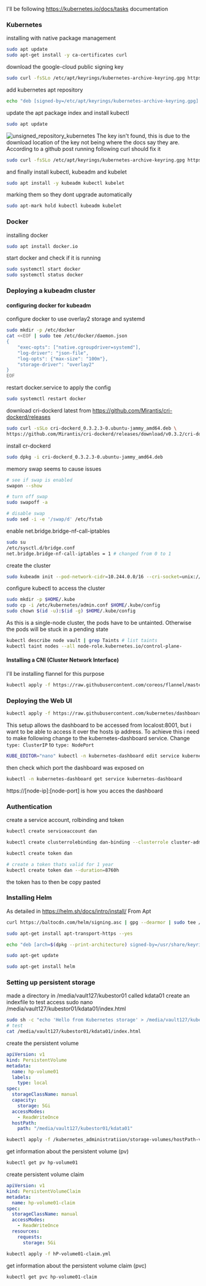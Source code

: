I'll be following https://kubernetes.io/docs/tasks documentation

### Kubernetes
installing with native package management
```bash
sudo apt update 
sudo apt-get install -y ca-certificates curl
```

download the google-cloud public signing key
```bash
sudo curl -fsSLo /etc/apt/keyrings/kubernetes-archive-keyring.gpg https://packages.cloud.google.com/apt/doc/apt-key.gpg
```

add kubernetes apt repository
```bash
echo "deb [signed-by=/etc/apt/keyrings/kubernetes-archive-keyring.gpg] https://apt.kubernetes.io/ kubernetes-xenial main" | sudo tee /etc/apt/sources.list.d/kubernetes.list
```

update the apt package index and install kubectl
```bash
sudo apt update
```

![unsigned_repository_kubernetes](IMG/unsigned_repository_kubernetes.png)
The key isn't found, this is due to the download location of the key not being where the docs say they are. According to a github post running following curl should fix it
```bash
sudo curl -fsSLo /etc/apt/keyrings/kubernetes-archive-keyring.gpg https://dl.k8s.io/apt/doc/apt-key.gpg
```

and finally install kubectl, kubeadm and kubelet
```bash
sudo apt install -y kubeadm kubectl kubelet
```

marking them so they dont upgrade automatically
```bash
sudo apt-mark hold kubectl kubeadm kubelet
```

### Docker
installing docker
```bash
sudo apt install docker.io
```

start docker and check if it is running
```bash
sudo systemctl start docker
sudo systemctl status docker
```

### Deploying a kubeadm cluster
#### configuring docker for kubeadm
configure docker to use overlay2 storage and systemd
```bash
sudo mkdir -p /etc/docker
cat <<EOF | sudo tee /etc/docker/daemon.json
{
	"exec-opts": ["native.cgroupdriver=systemd"],
	"log-driver": "json-file",
	"log-opts": {"max-size": "100m"},
	"storage-driver": "overlay2"
}
EOF
```

restart docker.service to apply the config
```bash
sudo systemctl restart docker
```

download cri-dockerd latest from https://github.com/Mirantis/cri-dockerd/releases
```bash
sudo curl -sSLo cri-dockerd_0.3.2.3-0.ubuntu-jammy_amd64.deb \
https://github.com/Mirantis/cri-dockerd/releases/download/v0.3.2/cri-dockerd_0.3.2.3-0.ubuntu-jammy_amd64.deb
```

install cr-dockerd
```bash
sudo dpkg -i cri-dockerd_0.3.2.3-0.ubuntu-jammy_amd64.deb
```

memory swap seems to cause issues
```bash
# see if swap is enabled
swapon --show

# turn off swap
sudo swapoff -a

# disable swap
sudo sed -i -e '/swap/d' /etc/fstab
```

enable net.bridge.bridge-nf-call-iptables
```bash
sudo su
/etc/sysctl.d/bridge.conf
net.bridge.bridge-nf-call-iptables = 1 # changed from 0 to 1
```

create the cluster
```bash
sudo kubeadm init --pod-network-cidr=10.244.0.0/16 --cri-socket=unix:///var/run/cri-dockerd.sock
```

configure kubectl to access the cluster
```bash
sudo mkdir -p $HOME/.kube
sudo cp -i /etc/kubernetes/admin.conf $HOME/.kube/config
sudo chown $(id -u):$(id -g) $HOME/.kube/config 
```

As this is a single-node cluster, the pods have to be untainted. Otherwise the pods will be stuck in a pending state
```bash
kubectl describe node vault | grep Taints # list taints
kubectl taint nodes --all node-role.kubernetes.io/control-plane-
```

#### Installing a CNI (Cluster Network Interface)
I'll be installing flannel for this purpose
```bash
kubectl apply -f https://raw.githubusercontent.com/coreos/flannel/master/Documentation/kube-flannel.yml
```

### Deploying the Web UI
```bash
kubectl apply -f https://raw.githubusercontent.com/kubernetes/dashboard/v2.7.0/aio/deploy/recommended.yaml 
```

This setup allows the dashboard to be accessed from localost:8001, but i want to be able to access it over the hosts ip address. To achieve this i need to make following change to the kubernetes-dashboard service.
Change `type: ClusterIP` to `type: NodePort`
```bash
KUBE_EDITOR="nano" kubectl -n kubernetes-dashboard edit service kubernetes-dashboard # i want to use nano
```

then check which port the dashboard was exposed on
```bash
kubectl -n kubernetes-dashboard get service kubernetes-dashboard
```
https://[node-ip]:[node-port] is how you acces the dashboard

### Authentication
create a service account, rolbinding and token
```bash
kubectl create serviceaccount dan

kubectl create clusterrolebinding dan-binding --clusterrole cluster-admin --serviceaccount default:dan

kubectl create token dan

# create a token thats valid for 1 year
kubectl create token dan --duration=8760h
```
the token has to then be copy pasted

### Installing Helm
As detailed in https://helm.sh/docs/intro/install/ From Apt
```bash
curl https://baltocdn.com/helm/signing.asc | gpg --dearmor | sudo tee /usr/share/keyrings/helm.gpg > /dev/null

sudo apt-get install apt-transport-https --yes

echo "deb [arch=$(dpkg --print-architecture) signed-by=/usr/share/keyrings/helm.gpg] https://baltocdn.com/helm/stable/debian/ all main" | sudo tee /etc/apt/sources.list.d/helm-stable-debian.list

sudo apt-get update

sudo apt-get install helm
```

### Setting up persistent storage
made a directory in /media/vault127/kubestor01 called kdata01
create an indexfile to test access
sudo nano /media/vault127/kubestor01/kdata01/index.html
```bash
sudo sh -c "echo 'Hello from Kubernetes storage' > /media/vault127/kubestor01/kdata01/index.html"
# test
cat /media/vault127/kubestor01/kdata01/index.html
```

create the persistent volume
```yml
apiVersion: v1
kind: PersistentVolume
metadata:
  name: hp-volume01
  labels:
    type: local
spec:
  storageClassName: manual
  capacity:
    storage: 5Gi
  accessModes:
    - ReadWriteOnce
  hostPath:
    path: "/media/vault127/kubestor01/kdata01"
```

```bash
kubectl apply -f /kubernetes_administratiion/storage-volumes/hostPath-volumes/hP-volume01.yml
```

get information about the persistent volume (pv)
```bash
kubectl get pv hp-volume01
```

create persistent volume claim
```yml
apiVersion: v1
kind: PersistentVolumeClaim
metadata:
  name: hp-volume01-claim
spec:
  storageClassName: manual
  accessModes:
    - ReadWriteOnce
  resources:
    requests:
      storage: 5Gi
```

```bash
kubectl apply -f hP-volume01-claim.yml 
```

get information about the persistent volume claim (pvc)
```bash
kubectl get pvc hp-volume01-claim
```